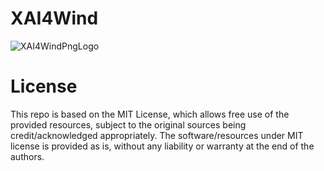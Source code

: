 # XAI4Wind
![XAI4WindPngLogo](https://user-images.githubusercontent.com/18656061/84652304-0c1d7b00-af29-11ea-8359-874e00fd83a5.png)
# License

This repo is based on the MIT License, which allows free use of the provided resources, subject to the original sources being credit/acknowledged appropriately. The software/resources under MIT license is provided as is, without any liability or warranty at the end of the authors.
